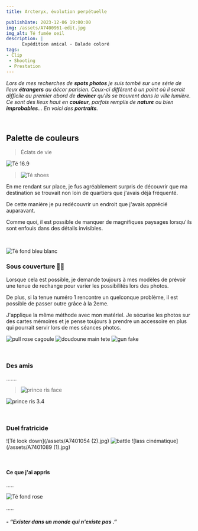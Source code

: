 ```yaml
---
title: Arcteryx, évolution perpétuelle 

publishDate: 2023-12-06 19:00:00
img: /assets/A7400961-edit.jpg
img_alt: Té fumée oeil
description: |
      Expédition amical - Balade coloré
tags:
- Clip
 - Shooting
 - Prestation
---
```


*Lors de mes recherches de **spots photos** je suis tombé sur une série de lieux **étrangers** au décor parisien. Ceux-ci diffèrent à un point où il serait difficile au premier abord de **deviner** qu'ils se trouvent dans la ville lumière. Ce sont des lieux haut en **couleur**, parfois remplis de **nature** ou bien **improbables**... En voici des **portraits**.*

<p>&nbsp;</p>

## Palette de couleurs
>Éclats de vie

![Té 16.9](/assets/A7400882-edit.jpg)

>![Té shoes](/assets/A7400890-edittuch.jpg)

En me rendant sur place, je fus agréablement surpris de découvrir que ma destination se trouvait non loin de quartiers que j'avais déjà fréquenté.

De cette manière je pu redécouvrir un endroit que j'avais apprécié auparavant.

Comme quoi, il est possible de manquer de magnifiques paysages lorsqu'ils sont enfouis dans des détails invisibles.


<p>&nbsp;</p>

![Té fond bleu blanc](/assets/A7400898-edit.jpg)

### Sous couverture 🥷🏼

Lorsque cela est possible, je demande toujours à mes modèles de prévoir une tenue de rechange pour varier les possibilités lors des photos.

De plus, si la tenue numéro 1 rencontre un quelconque problème, il est possible de passer outre grâce à la 2eme.

J'applique la même méthode avec mon matériel. Je sécurise les photos sur des cartes mémoires et je pense toujours à prendre un accessoire en plus qui pourrait servir lors de mes séances photos.


![pull rose cagoule](/assets/A7400924-edit.jpg)
![doudoune main tete](/assets/A7400943-edit-2.jpg)
![gun fake](/assets/A7400946-edit-crop.jpg)

<p>&nbsp;</p>

### Des amis

.......

>![prince ris face](/assets/A7400977-edit-1x1.jpg)

![prince ris 3.4](/assets/A7400978-edit-1x1.jpg)


<p>&nbsp;</p>


### Duel fratricide

![Té look down](/assets/A7401054 (2).jpg)
![battle](/assets/A7401071-4.jpg)
![lass cinématique](/assets/A7401089 (1).jpg)


<p>&nbsp;</p>

#### Ce que j'ai appris

.....


![Té fond rose](/assets/A7401000-edit.jpg)


.....

##### - *“Exister dans un monde qui n'existe pas .”*
